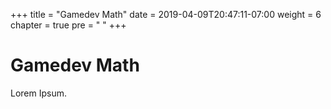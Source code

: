 +++
title = "Gamedev Math"
date = 2019-04-09T20:47:11-07:00
weight = 6
chapter = true
pre = "<i class='fas fa-rocket'></i> "
+++



# <i class='fas fa-rocket'></i> Gamedev Math

Lorem Ipsum.